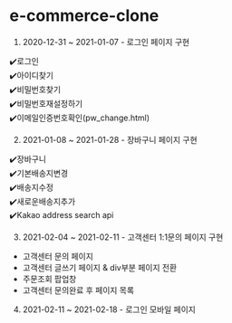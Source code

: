 # e-commerce-clone  

1. 2020-12-31 ~ 2021-01-07 - 로그인 페이지 구현  

:heavy_check_mark:로그인  
:heavy_check_mark:아이디찾기  
:heavy_check_mark:비밀번호찾기  
:heavy_check_mark:비밀번호재설정하기  
:heavy_check_mark:이메일인증번호확인(pw_change.html)  



2. 2021-01-08 ~ 2021-01-28 - 장바구니 페이지 구현

:heavy_check_mark:장바구니  
:heavy_check_mark:기본배송지변경  
:heavy_check_mark:배송지수정  
:heavy_check_mark:새로운배송지추가  
:heavy_check_mark:Kakao address search api  

3. 2021-02-04 ~ 2021-02-11 - 고객센터 1:1문의 페이지 구현  
  - 고객센터 문의 페이지  
  - 고객센터 글쓰기 페이지 & div부분 페이지 전환  
  - 주문조회 팝업창  
  - 고객센터 문의완료 후 페이지 목록  
4. 2021-02-11 ~ 2021-02-18 - 로그인 모바일 페이지  

  




